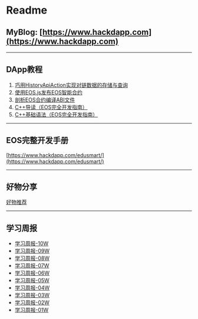 # Readme

## MyBlog: [https://www.hackdapp.com](https://www.hackdapp.com) 

----

## DApp教程

1. [巧用HistoryApiAction实现对链数据的存储与查询](https://www.hackdapp.com/archives/eosdev_datastorage_historyaction.html)
2. [使用EOS.js发布EOS智能合约](https://www.hackdapp.com/archives/eosdev_deploycontract_eosjs.html)
3. [剖析EOS合约编译ABI文件](https://www.hackdapp.com/archives/eosdev_contract_abi.html)
4. [C++导读（EOS完全开发指南）](https://www.hackdapp.com/archives/eosdev_cplus_intro.html)
5. [C++基础语法（EOS完全开发指南）](https://www.hackdapp.com/archives/eosdev_cplus_basic.html)

----

## EOS完整开发手册

[https://www.hackdapp.com/edusmart/](https://www.hackdapp.com/edusmart/)

----

## 好物分享

[好物推荐](https://www.hackdapp.com/things/)

----

## 学习周报

- [学习周报-10W]()
- [学习周报-09W]()
- [学习周报-08W]()
- [学习周报-07W]()
- [学习周报-06W]()
- [学习周报-05W]()
- [学习周报-04W]()
- [学习周报-03W]()
- [学习周报-02W]()
- [学习周报-01W]()
